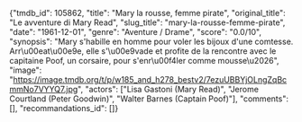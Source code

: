 {"tmdb_id": 105862, "title": "Mary la rousse, femme pirate", "original_title": "Le avventure di Mary Read", "slug_title": "mary-la-rousse-femme-pirate", "date": "1961-12-01", "genre": "Aventure / Drame", "score": "0.0/10", "synopsis": "Mary s'habille en homme pour voler les bijoux d'une comtesse. Arr\u00eat\u00e9e, elle s'\u00e9vade et profite de la rencontre avec le capitaine Poof, un corsaire, pour s'enr\u00f4ler comme mousse\u2026", "image": "https://image.tmdb.org/t/p/w185_and_h278_bestv2/7ezuUBBYjOLngZqBcmmNo7VYYQ7.jpg", "actors": ["Lisa Gastoni (Mary Read)", "Jerome Courtland (Peter Goodwin)", "Walter Barnes (Captain Poof)"], "comments": [], "recommandations_id": []}
